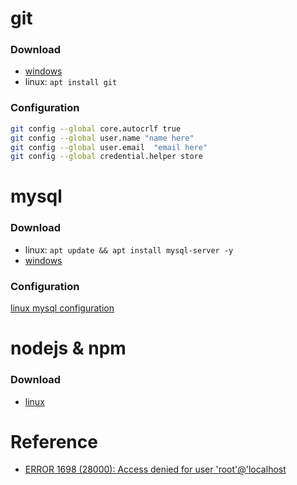 # git

### Download

* [windows](https://npm.taobao.org/mirrors/git-for-windows/v2.25.0.windows.1/)
* linux:  `apt install git`

### Configuration
```bash
git config --global core.autocrlf true
git config --global user.name "name here"
git config --global user.email  "email here"
git config --global credential.helper store
```


# mysql

### Download
* linux: `apt update && apt install mysql-server -y`
* [windows](https://zhuanlan.zhihu.com/p/37152572) 

### Configuration
[linux mysql configuration](https://zhuanlan.zhihu.com/p/64080934)

# nodejs & npm

### Download
* [linux](https://developer.aliyun.com/mirror/NPM?from=tnpm)


# Reference
* [ERROR 1698 (28000): Access denied for user 'root'@'localhost](https://blog.csdn.net/hello404/article/details/82149597)
